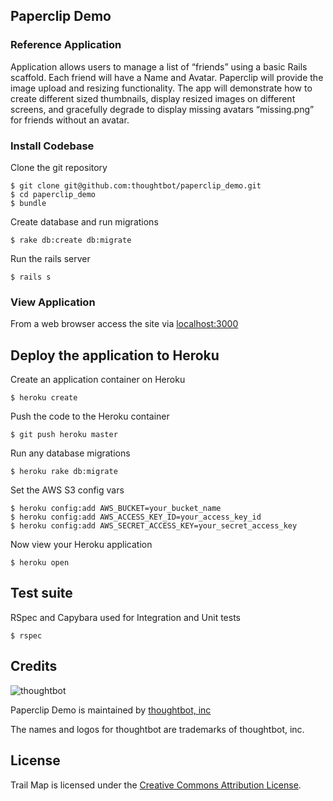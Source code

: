 ## Paperclip Demo

### Reference Application

Application allows users to manage a list of “friends” using a basic Rails scaffold. Each friend will have a Name and Avatar. Paperclip will provide the image upload and resizing functionality. The app will demonstrate how to create different sized thumbnails, display resized images on different screens, and gracefully degrade to display missing avatars “missing.png” for friends without an avatar.

### Install Codebase

Clone the git repository

    $ git clone git@github.com:thoughtbot/paperclip_demo.git
    $ cd paperclip_demo
    $ bundle

Create database and run migrations

    $ rake db:create db:migrate

Run the rails server

    $ rails s

### View Application

From a web browser access the site via [localhost:3000](http://localhost:3000)

## Deploy the application to Heroku

Create an application container on Heroku

    $ heroku create

Push the code to the Heroku container

    $ git push heroku master

Run any database migrations

    $ heroku rake db:migrate

Set the AWS S3 config vars

    $ heroku config:add AWS_BUCKET=your_bucket_name
    $ heroku config:add AWS_ACCESS_KEY_ID=your_access_key_id
    $ heroku config:add AWS_SECRET_ACCESS_KEY=your_secret_access_key
    
Now view your Heroku application

    $ heroku open

## Test suite

RSpec and Capybara used for Integration and Unit tests

    $ rspec
    
Credits
-------

![thoughtbot](http://thoughtbot.com/images/tm/logo.png)

Paperclip Demo is maintained by [thoughtbot, inc](http://thoughtbot.com/community)

The names and logos for thoughtbot are trademarks of thoughtbot, inc.

License
-------

Trail Map is licensed under the [Creative Commons Attribution License](http://creativecommons.org/licenses/by/3.0/).